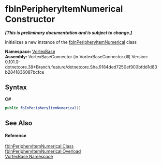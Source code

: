 # fbInPeripheryItemNumerical Constructor 
 _**\[This is preliminary documentation and is subject to change.\]**_

Initializes a new instance of the <a href="T_VortexBase_fbInPeripheryItemNumerical.md">fbInPeripheryItemNumerical</a> class

**Namespace:**&nbsp;<a href="N_VortexBase.md">VortexBase</a><br />**Assembly:**&nbsp;VortexBaseConnector (in VortexBaseConnector.dll) Version: 0.101.0-dotnetcore.38+Branch.feature/dotnetcore.Sha.9184ded7250ef900bfdd1d83b2841836087bcfce

## Syntax

**C#**<br />
``` C#
public fbInPeripheryItemNumerical()
```


## See Also


#### Reference
<a href="T_VortexBase_fbInPeripheryItemNumerical.md">fbInPeripheryItemNumerical Class</a><br /><a href="Overload_VortexBase_fbInPeripheryItemNumerical__ctor.md">fbInPeripheryItemNumerical Overload</a><br /><a href="N_VortexBase.md">VortexBase Namespace</a><br />